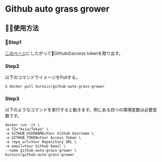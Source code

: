 # Github auto grass grower

## 使用方法

### Step1

[このページ](https://docs.github.com/en/authentication/keeping-your-account-and-data-secure/creating-a-personal-access-token)にしたがってGithubのaccess tokenを取り出す。

### Step2

以下のコマンドでイメージをPullする。
```shell
$ docker pull kuroicc/github-auto-grass-grower
```

### Step3

以下のようなコマンドを実行すると動きます。例にある四つの環境変数は必要変数です。
```shell
docker run -it \
-e TZ="Asia/Tokyo" \
-e GITHUB_USERNAME=Your Github Username \
-e GITHUB_TOKEN=Your Access Token \
-e repo_url=Your Repository URL \
-e email=Your Github Email \
--name github-auto-grass-grower \
kuroicc/github-auto-grass-grower
```
